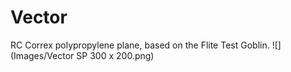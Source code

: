 # Vector
RC Correx polypropylene plane, based on the Flite Test Goblin.
![](Images/Vector SP 300 x 200.png)
